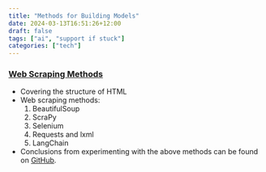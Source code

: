 ```yaml
---
title: "Methods for Building Models"
date: 2024-03-13T16:51:26+12:00
draft: false
tags: ["ai", "support if stuck"]
categories: ["tech"]
---
```


### [Web Scraping Methods](https://www.comet.com/site/blog/top-5-web-scraping-methods-including-using-llms/)
- Covering the structure of HTML
- Web scraping methods:
    1. BeautifulSoup
    2. ScraPy
    3. Selenium
    4. Requests and lxml 
    5. LangChain
- Conclusions from experimenting with the above methods can be found on [GitHub](https://github.com/yiyangjessieyu/Machine-Learning/blob/main/web_scraping.ipynb).
